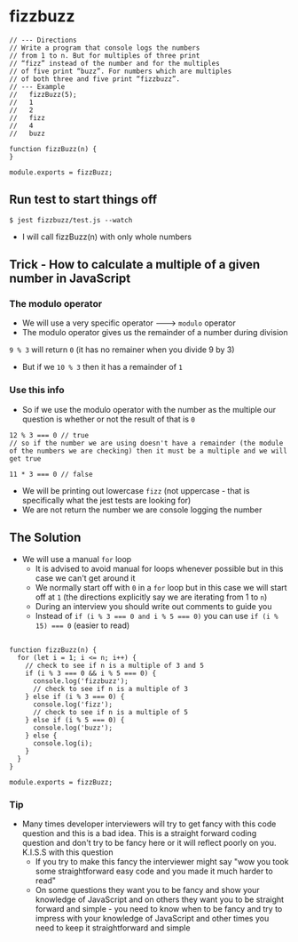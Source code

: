 # fizzbuzz
```
// --- Directions
// Write a program that console logs the numbers
// from 1 to n. But for multiples of three print
// “fizz” instead of the number and for the multiples
// of five print “buzz”. For numbers which are multiples
// of both three and five print “fizzbuzz”.
// --- Example
//   fizzBuzz(5);
//   1
//   2
//   fizz
//   4
//   buzz

function fizzBuzz(n) {
}

module.exports = fizzBuzz;
```

## Run test to start things off
`$ jest fizzbuzz/test.js --watch`

* I will call fizzBuzz(n) with only whole numbers

## Trick - How to calculate a multiple of a given number in JavaScript
### The modulo operator
* We will use a very specific operator ---> `modulo` operator
* The modulo operator gives us the remainder of a number during division

`9 % 3` will return `0` (it has no remainer when you divide 9 by 3)

* But if we `10 % 3` then it has a remainder of `1`

### Use this info
* So if we use the modulo operator with the number as the multiple our question is whether or not the result of that is `0`

```
12 % 3 === 0 // true
// so if the number we are using doesn't have a remainder (the module of the numbers we are checking) then it must be a multiple and we will get true

11 * 3 === 0 // false
```

* We will be printing out lowercase `fizz` (not uppercase - that is specifically what the jest tests are looking for)
* We are not return the number we are console logging the number

## The Solution
* We will use a manual `for` loop
    - It is advised to avoid manual for loops whenever possible but in this case we can't get around it
    - We normally start off with `0` in a `for` loop but in this case we will start off at `1` (the directions explicitly say we are iterating from 1 to `n`)
    - During an interview you should write out comments to guide you
    - Instead of `if (i % 3 === 0 and i % 5 === 0)` you can use `if (i % 15) === 0` (easier to read)

##
```
function fizzBuzz(n) {
  for (let i = 1; i <= n; i++) {
    // check to see if n is a multiple of 3 and 5
    if (i % 3 === 0 && i % 5 === 0) {
      console.log('fizzbuzz');
      // check to see if n is a multiple of 3
    } else if (i % 3 === 0) {
      console.log('fizz');
      // check to see if n is a multiple of 5
    } else if (i % 5 === 0) {
      console.log('buzz');
    } else {
      console.log(i);
    }
  }
}

module.exports = fizzBuzz;
```

### Tip
* Many times developer interviewers will try to get fancy with this code question and this is a bad idea. This is a straight forward coding question and don't try to be fancy here or it will reflect poorly on you. K.I.S.S with this question
    - If you try to make this fancy the interviewer might say "wow you took some straightforward easy code and you made it much harder to read"
    - On some questions they want you to be fancy and show your knowledge of JavaScript and on others they want you to be straight forward and simple - you need to know when to be fancy and try to impress with your knowledge of JavaScript and other times you need to keep it straightforward and simple 
